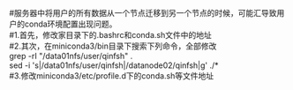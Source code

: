 #服务器中将用户的所有数据从一个节点迁移到另一个节点的时候，可能汇导致用户的conda环境配置出现问题。  
#1.首先，修改家目录下的.bashrc和conda.sh文件中的地址  
#2.其次，在miniconda3/bin目录下搜索下列命令，全部修改  
grep -rI "/data01nfs/user/qinfsh" .  
sed -i 's|/data01nfs/user/qinfsh|/datanode02/qinfsh|g' ./*  
#3.修改miniconda3/etc/profile.d下的conda.sh等文件地址  
